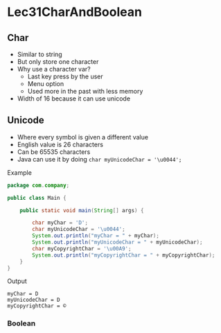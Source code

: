 # Lec31CharAndBoolean

## Char
* Similar to string
* But only store one character
* Why use a character var?
  * Last key press by the user
  * Menu option
  * Used more in the past with less memory
* Width of 16 because it can use unicode

## Unicode 
* Where every symbol is given a different value
* English value is 26 characters
* Can be 65535 characters
* Java can use it by doing `char myUnicodeChar = '\u0044';`

Example
```java
package com.company;

public class Main {

    public static void main(String[] args) {

        char myChar = 'D';
        char myUnicodeChar = '\u0044';
        System.out.println("myChar = " + myChar);
        System.out.println("myUnicodeChar = " + myUnicodeChar);
        char myCopyrightChar = '\u00A9';
        System.out.println("myCopyrightChar = " + myCopyrightChar);
    }
}
```
Output
```
myChar = D
myUnicodeChar = D
myCopyrightChar = ©
```

### Boolean
